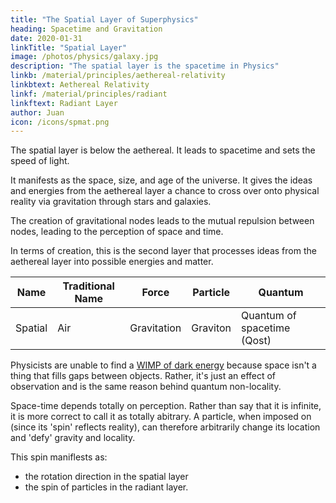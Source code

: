 ```yaml
---
title: "The Spatial Layer of Superphysics"
heading: Spacetime and Gravitation
date: 2020-01-31
linkTitle: "Spatial Layer"
image: /photos/physics/galaxy.jpg
description: "The spatial layer is the spacetime in Physics"
linkb: /material/principles/aethereal-relativity
linkbtext: Aethereal Relativity
linkf: /material/principles/radiant
linkftext: Radiant Layer
author: Juan
icon: /icons/spmat.png
---
```


The spatial layer is below the aethereal. It leads to spacetime and sets the speed of light. 

It manifests as the space, size, and age of the universe. It gives the ideas and energies from the aethereal layer a chance to cross over onto physical reality via gravitation through stars and galaxies. 

The creation of gravitational nodes leads to the mutual repulsion between nodes, leading to the perception of space and time.

In terms of creation, this is the second layer that processes ideas from the aethereal layer into possible energies and matter.


<!-- the mind or soul. We can say that the universe is one huge mind, which the Hindus call Brahma. In our matrix analogy, this mind can be seen as the RAM of a computer that generates its own virtual reality.

In Physics, this layer manifests as the Higgs Field. 

Descartes classifies this aether into two:
- The high energy aethereal fire: This matches the High energy Higgs Field, and roughly the Yin of Taoism 
- The low energy aethereal air: This matches the Low energy Higgs Field, and the Yang -->

<!-- A unit example is a human mind.  -->


Name | Traditional Name | Force | Particle | Quantum
--- | --- | --- | --- | --- 
Spatial | Air | Gravitation | Graviton | Quantum of spacetime (Qost)


Physicists are unable to find a [WIMP of dark energy](https://www.forbes.com/sites/startswithabang/2019/02/22/the-wimp-miracle-is-dead-as-dark-matter-experiments-come-up-empty-again/#95053e86dbc6) because space isn't a thing that fills gaps between objects. Rather, it's just an effect of observation and is the same reason behind quantum non-locality.

Space-time depends totally on perception. Rather than say that it is infinite, it is more correct to call it as totally abitrary. A particle, when imposed on (since its 'spin' reflects reality), can therefore arbitrarily change its location and 'defy' gravity and locality.

This spin maniflests as:
- the rotation direction in the spatial layer
- the spin of particles in the radiant layer. 
